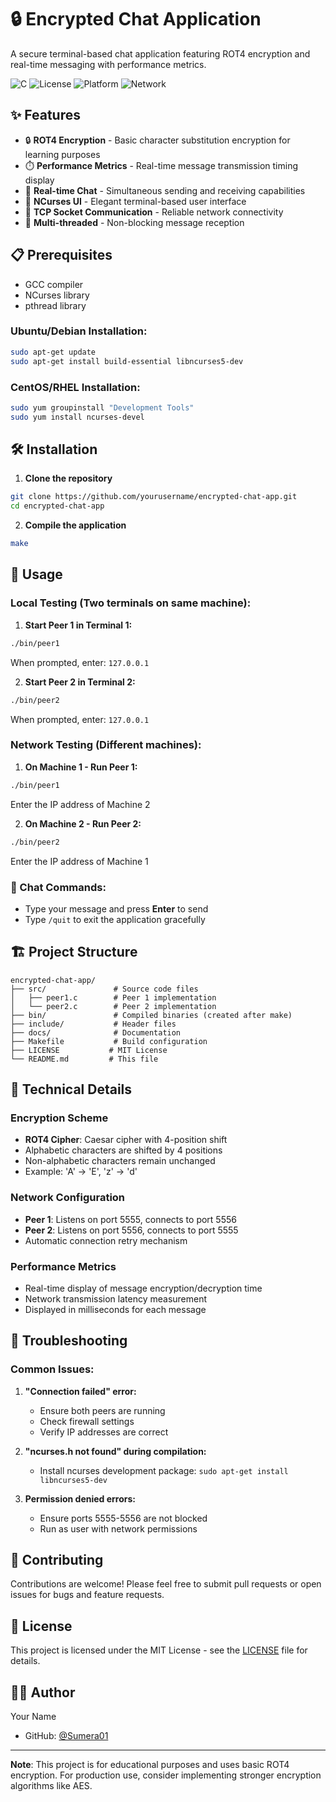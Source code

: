 # 🔒 Encrypted Chat Application

A secure terminal-based chat application featuring ROT4 encryption and real-time messaging with performance metrics.

![C](https://img.shields.io/badge/C-Programming-blue)
![License](https://img.shields.io/badge/License-MIT-green)
![Platform](https://img.shields.io/badge/Platform-Linux-lightgrey)
![Network](https://img.shields.io/badge/Network-TCP_Sockets-orange)

## ✨ Features

- 🔒 **ROT4 Encryption** - Basic character substitution encryption for learning purposes
- ⏱️ **Performance Metrics** - Real-time message transmission timing display
- 💬 **Real-time Chat** - Simultaneous sending and receiving capabilities
- 🎨 **NCurses UI** - Elegant terminal-based user interface
- 🔌 **TCP Socket Communication** - Reliable network connectivity
- 🚀 **Multi-threaded** - Non-blocking message reception

## 📋 Prerequisites

- GCC compiler
- NCurses library
- pthread library

### Ubuntu/Debian Installation:
```bash
sudo apt-get update
sudo apt-get install build-essential libncurses5-dev
```

### CentOS/RHEL Installation:
```bash
sudo yum groupinstall "Development Tools"
sudo yum install ncurses-devel
```

## 🛠️ Installation

1. **Clone the repository**
```bash
git clone https://github.com/yourusername/encrypted-chat-app.git
cd encrypted-chat-app
```

2. **Compile the application**
```bash
make
```

## 🚀 Usage

### Local Testing (Two terminals on same machine):

1. **Start Peer 1 in Terminal 1:**
```bash
./bin/peer1
```
When prompted, enter: `127.0.0.1`

2. **Start Peer 2 in Terminal 2:**
```bash
./bin/peer2
```
When prompted, enter: `127.0.0.1`

### Network Testing (Different machines):

1. **On Machine 1 - Run Peer 1:**
```bash
./bin/peer1
```
Enter the IP address of Machine 2

2. **On Machine 2 - Run Peer 2:**
```bash
./bin/peer2
```
Enter the IP address of Machine 1

### 💬 Chat Commands:
- Type your message and press **Enter** to send
- Type `/quit` to exit the application gracefully

## 🏗️ Project Structure

```
encrypted-chat-app/
├── src/               # Source code files
│   ├── peer1.c        # Peer 1 implementation
│   └── peer2.c        # Peer 2 implementation
├── bin/               # Compiled binaries (created after make)
├── include/           # Header files
├── docs/              # Documentation
├── Makefile           # Build configuration
├── LICENSE           # MIT License
└── README.md         # This file
```

## 🔧 Technical Details

### Encryption Scheme
- **ROT4 Cipher**: Caesar cipher with 4-position shift
- Alphabetic characters are shifted by 4 positions
- Non-alphabetic characters remain unchanged
- Example: 'A' → 'E', 'z' → 'd'

### Network Configuration
- **Peer 1**: Listens on port 5555, connects to port 5556
- **Peer 2**: Listens on port 5556, connects to port 5555
- Automatic connection retry mechanism

### Performance Metrics
- Real-time display of message encryption/decryption time
- Network transmission latency measurement
- Displayed in milliseconds for each message

## 🐛 Troubleshooting

### Common Issues:

1. **"Connection failed" error:**
   - Ensure both peers are running
   - Check firewall settings
   - Verify IP addresses are correct

2. **"ncurses.h not found" during compilation:**
   - Install ncurses development package: `sudo apt-get install libncurses5-dev`

3. **Permission denied errors:**
   - Ensure ports 5555-5556 are not blocked
   - Run as user with network permissions

## 🤝 Contributing

Contributions are welcome! Please feel free to submit pull requests or open issues for bugs and feature requests.

## 📄 License

This project is licensed under the MIT License - see the [LICENSE](LICENSE) file for details.

## 👨‍💻 Author

Your Name  
- GitHub: [@Sumera01](https://github.com/Sumera01)

---

**Note**: This project is for educational purposes and uses basic ROT4 encryption. For production use, consider implementing stronger encryption algorithms like AES.
